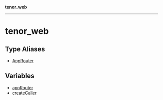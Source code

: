 **tenor_web**

***

# tenor_web

## Type Aliases

- [AppRouter](type-aliases/AppRouter.md)

## Variables

- [appRouter](variables/appRouter.md)
- [createCaller](variables/createCaller.md)
